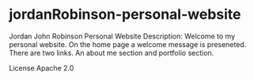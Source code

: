 # jordanRobinson-personal-website

Jordan John Robinson Personal Website
Description:
Welcome to my personal website. On the home page a welcome message
is preseneted. There are two links. An about me section and portfolio section. 


License
Apache 2.0
